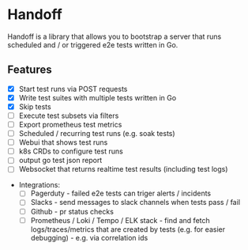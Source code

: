 # Handoff

Handoff is a library that allows you to bootstrap a server that runs scheduled and / or triggered e2e tests written in Go.

## Features

- [x] Start test runs via POST requests
- [x] Write test suites with multiple tests written in Go
- [x] Skip tests
- [ ] Execute test subsets via filters
- [ ] Export prometheus test metrics
- [ ] Scheduled / recurring test runs (e.g. soak tests)
- [ ] Webui that shows test runs
- [ ] k8s CRDs to configure test runs
- [ ] output go test json report
- [ ] Websocket that returns realtime test results (including test logs)
- Integrations:
  - [ ] Pagerduty - failed e2e tests can triger alerts / incidents
  - [ ] Slacks - send messages to slack channels when tests pass / fail
  - [ ] Github - pr status checks
  - [ ] Prometheus / Loki / Tempo / ELK stack - find and fetch logs/traces/metrics that are created by tests (e.g. for easier debugging) - e.g. via correlation ids
